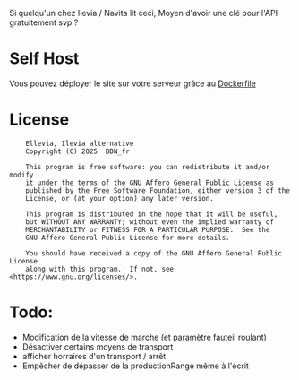 Si quelqu'un chez Ilevia / Navita lit ceci,
Moyen d'avoir une clé pour l'API gratuitement svp ?

# Self Host

Vous pouvez déployer le site sur votre serveur grâce au [Dockerfile](./Dockerfile)

# License

        Ellevia, Ilevia alternative
        Copyright (C) 2025  BDN_fr

        This program is free software: you can redistribute it and/or modify
        it under the terms of the GNU Affero General Public License as
        published by the Free Software Foundation, either version 3 of the
        License, or (at your option) any later version.

        This program is distributed in the hope that it will be useful,
        but WITHOUT ANY WARRANTY; without even the implied warranty of
        MERCHANTABILITY or FITNESS FOR A PARTICULAR PURPOSE.  See the
        GNU Affero General Public License for more details.

        You should have received a copy of the GNU Affero General Public License
        along with this program.  If not, see <https://www.gnu.org/licenses/>.

# Todo:

- Modification de la vitesse de marche (et paramètre fauteil roulant)
- Désactiver certains moyens de transport
- afficher horraires d'un transport / arrêt
- Empêcher de dépasser de la productionRange même à l'écrit
